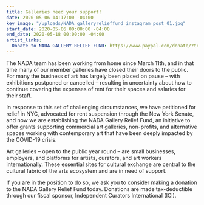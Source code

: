 ```yaml
---
title: Galleries need your support!
date: 2020-05-06 14:17:00 -04:00
key_image: "/uploads/NADA_galleryrelieffund_instagram_post_01.jpg"
start_date: 2020-05-06 00:00:00 -04:00
end_date: 2020-05-18 00:00:00 -04:00
artist_links:
  Donate to NADA GALLERY RELIEF FUND: https://www.paypal.com/donate/?token=yiBSQsFIcwWqZXA0fcBxnTqqF1RpC84rXMlc90VLaVqULr8RuPlp35I3zUsqXJCqrEgeeG&country.x=US&locale.x=US
---
```


The NADA team has been working from home since March 11th, and in that time many of our member galleries have closed their doors to the public. For many the business of art has largely been placed on pause – with exhibitions postponed or cancelled – resulting in uncertainty about how to continue covering the expenses of rent for their spaces and salaries for their staff.

In response to this set of challenging circumstances, we have petitioned for relief in NYC, advocated for rent suspension through the New York Senate, and now we are establishing the NADA Gallery Relief Fund, an initiative to offer grants supporting commercial art galleries, non-profits, and alternative spaces working with contemporary art that have been deeply impacted by the COVID-19 crisis.

Art galleries – open to the public year round – are small businesses, employers, and platforms for artists, curators, and art workers internationally. These essential sites for cultural exchange are central to the cultural fabric of the arts ecosystem and are in need of support.

If you are in the position to do so, we ask you to consider making a donation to the NADA Gallery Relief Fund today. Donations are made tax-deductible through our fiscal sponsor, Independent Curators International (ICI).